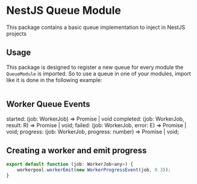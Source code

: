 # NestJS Queue Module
This package contains a basic queue implementation to inject in NestJS projects

## Usage
This package is designed to register a new queue for every module the `QueueModule`
is imported. So to use a queue in one of your modules, import like it is done
in the following example:

```javascript

```

## Worker Queue Events
started: (job: WorkerJob<T>) => Promise<void> | void
completed: (job: WorkerJob<T>, result: R) => Promise<void> | void;
failed: (job: WorkerJob<T>, error: E) => Promise<void> | void;
progress: (job: WorkerJob<T>, progress: number) => Promise<void> | void;

## Creating a worker and emit progress
```javascript
export default function (job: WorkerJob<any>) {
    workerpool.workerEmit(new WorkerProgressEvent(job, 0.3));
}
```

